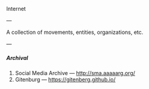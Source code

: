Internet

—

A collection of movements, entities, organizations, etc.

—

##### Archival

1. Social Media Archive — http://sma.aaaaarg.org/
2. Gitenburg — https://gitenberg.github.io/
